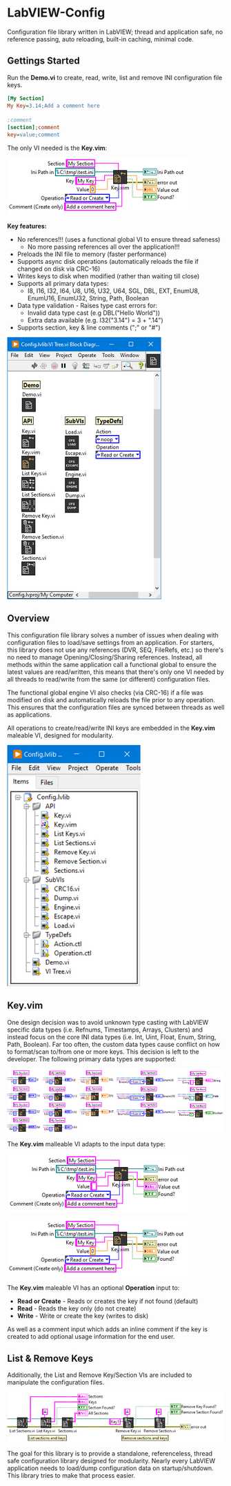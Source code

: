 # LabVIEW-Config
Configuration file library written in LabVIEW; thread and application safe, no reference passing, auto reloading, built-in caching, minimal code.

## Gettings Started

Run the **Demo.vi** to create, read, write, list and remove INI configuration file keys.

```ini
[My Section]
My Key=3.14;Add a comment here

;comment
[section];comment
key=value;comment
```

The only VI needed is the **Key.vim**:

![ConfigKeyVimDbl](/docs/imgs/ConfigKeyVimDbl.png)

**Key features:**

- No references!!! (uses a functional global VI to ensure thread safeness)
  - No more passing references all over the application!!!
- Preloads the INI file to memory (faster performance)
- Supports async disk operations (automatically reloads the file if changed on disk via CRC-16)
- Writes keys to disk when modified (rather than waiting till close)
- Supports all primary data types:
  - I8, I16, I32, I64, U8, U16, U32, U64, SGL, DBL, EXT, EnumU8, EnumU16, EnumU32, String, Path, Boolean
- Data type validation - Raises type cast errors for:
  - Invalid data type cast (e.g DBL("Hello World"))
  - Extra data available (e.g. I32("3.14") = 3 + ".14")
- Supports section, key & line comments (";" or "#")

![ConfigVITree](/docs/imgs/ConfigVITree.png)


## Overview

This configuration file library solves a number of issues when dealing with configuration files to load/save settings from an application. For starters, this library does not use any references (DVR, SEQ, FileRefs, etc.) so there's no need to manage Opening/Closing/Sharing references. Instead, all methods within the same application call a functional global to ensure the latest values are read/written, this means that there's only one VI needed by all threads to read/write from the same (or different) configuration files.

The functional global engine VI also checks (via CRC-16) if a file was modified on disk and automatically reloads the file prior to any operation. This ensures that the configuration files are synced between threads as well as applications.

All operations to create/read/write INI keys are embedded in the **Key.vim** maleable VI, designed for modularity.

![ConfigLvlib](/docs/imgs/ConfigLvlib.png)

## Key.vim

One design decision was to avoid unknown type casting with LabVIEW specific data types (i.e. Refnums, Timestamps, Arrays, Clusters) and instead focus on the core INI data types (i.e. Int, Uint, Float, Enum, String, Path, Boolean). Far too often, the custom data types cause conflict on how to format/scan to/from one or more keys. This decision is left to the developer. The following primary data types are supported:

![ConfigKeyVimTypes](/docs/imgs/ConfigKeyVimTypes.png)

The **Key.vim** malleable VI adapts to the input data type:

![ConfigKeyVimStr](/docs/imgs/ConfigKeyVimStr.png)

![ConfigKeyVimDbl](/docs/imgs/ConfigKeyVimDbl.png)

The **Key.vim** maleable VI has an optional **Operation** input to:
- **Read or Create** - Reads or creates the key if not found (default)
- **Read** - Reads the key only (do not create)
- **Write** - Write or create the key (writes to disk)

As well as a comment input which adds an inline comment if the key is created to add optional usage information for the end user.

## List & Remove Keys

Additionally, the List and Remove Key/Section VIs are included to manipulate the configuration files.

![ConfigListRemove](/docs/imgs/ConfigListRemove.png)

The goal for this library is to provide a standalone, referenceless, thread safe configuration library designed for modularity. Nearly every LabVIEW application needs to load/dump configuration data on startup/shutdown. This library tries to make that process easier.
